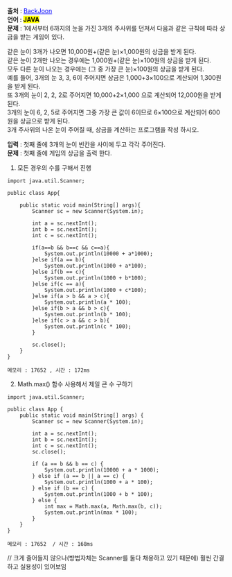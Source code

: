 **출처** : <a href="https://www.acmicpc.net/problem/2480" style="color: blue; text-decoration: underline;">BackJoon</a><br>
**언어 : <mark>JAVA**</mark><br>
**문제** : 1에서부터 6까지의 눈을 가진 3개의 주사위를 던져서 다음과 같은 규칙에 따라 상금을 받는 게임이 있다.<br>

같은 눈이 3개가 나오면 10,000원+(같은 눈)×1,000원의 상금을 받게 된다.<br>
같은 눈이 2개만 나오는 경우에는 1,000원+(같은 눈)×100원의 상금을 받게 된다.<br>
모두 다른 눈이 나오는 경우에는 (그 중 가장 큰 눈)×100원의 상금을 받게 된다.<br>
예를 들어, 3개의 눈 3, 3, 6이 주어지면 상금은 1,000+3×100으로 계산되어 1,300원을 받게 된다. <br>또 3개의 눈이 2, 2, 2로 주어지면 10,000+2×1,000 으로 계산되어 12,000원을 받게 된다.<br> 3개의 눈이 6, 2, 5로 주어지면 그중 가장 큰 값이 6이므로 6×100으로 계산되어 600원을 상금으로 받게 된다.
<br>
3개 주사위의 나온 눈이 주어질 때, 상금을 계산하는 프로그램을 작성 하시오.

**입력** : 첫째 줄에 3개의 눈이 빈칸을 사이에 두고 각각 주어진다.<br>
**문제** : 첫째 줄에 게임의 상금을 출력 한다.<br>



1. 모든 경우의 수를 구해서 진행
```
import java.util.Scanner;

public class App{

    public static void main(String[] args){
        Scanner sc = new Scanner(System.in);

        int a = sc.nextInt();
        int b = sc.nextInt();
        int c = sc.nextInt();

        if(a==b && b==c && c==a){
            System.out.println(10000 + a*1000);
        }else if(a == b){
            System.out.println(1000 + a*100);
        }else if(b == c){
            System.out.println(1000 + b*100);
        }else if(c == a){
            System.out.println(1000 + c*100);
        }else if(a > b && a > c){
            System.out.println(a * 100);
        }else if(b > a && b > c){
            System.out.println(b * 100);
        }else if(c > a && c > b){
            System.out.println(c * 100);
        }

        sc.close(); 
    }
}

메모리 : 17652 , 시간 : 172ms
```

2. Math.max() 함수 사용해서 제일 큰 수 구하기
```
import java.util.Scanner;

public class App {
    public static void main(String[] args) {
        Scanner sc = new Scanner(System.in);

        int a = sc.nextInt();
        int b = sc.nextInt();
        int c = sc.nextInt();
        sc.close();

        if (a == b && b == c) {
            System.out.println(10000 + a * 1000);
        } else if (a == b || a == c) {
            System.out.println(1000 + a * 100);
        } else if (b == c) {
            System.out.println(1000 + b * 100);
        } else {
            int max = Math.max(a, Math.max(b, c));
            System.out.println(max * 100);
        }
    }
}

메모리 : 17652	 / 시간 : 168ms
```

// 크게 줄어들지 않으나(방법자체는 Scanner를 둘다 채용하고 있기 때문에) 훨씬 간결하고 실용성이 있어보임
